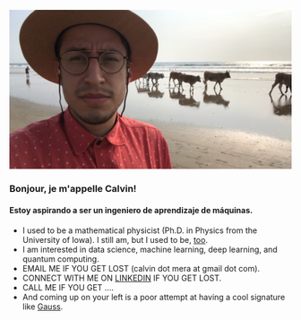 ![](hello_cowbeen.jpg?raw=True)

### Bonjour, je m'appelle Calvin!
#### Estoy aspirando a ser un ingeniero de aprendizaje de máquinas.

- I used to be a mathematical physicist (Ph.D. in Physics from the University of Iowa). I still am, but I used to be, [too](https://scholar.google.com/citations?user=UaVHISQAAAAJ&hl=en).
- I am interested in data science, machine learning, deep learning, and quantum computing.
- EMAIL ME IF YOU GET LOST (calvin dot mera at gmail dot com).
- CONNECT WITH ME ON [LINKEDIN](https://www.linkedin.com/in/calvin-mera/) IF YOU GET LOST.
- CALL ME IF YOU GET ....
- And coming up on your left is a poor attempt at having a cool signature like [Gauss](https://en.wikipedia.org/wiki/Carl_Friedrich_Gauss#/media/File:Carl_Friedrich_Gau%C3%9F_signature.svg).
